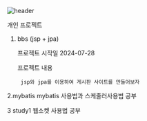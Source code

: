 ![header](https://capsule-render.vercel.app/api?type=soft&color=auto&height=300&section=header&text=HELLO&fontSize=90)


개인 프로젝트

1. bbs (jsp + jpa) 

    프로젝트 시작일 2024-07-28

    프로젝트 내용 

        jsp와 jpa를 이용하여 게시판 사이트를 만들어보자

2.mybatis
    mybatis 사용법과 스케줄러사용법 공부

3 study1
    웹소켓 사용법 공부

